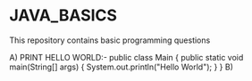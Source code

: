 # JAVA_BASICS
This repository contains basic programming questions















A) PRINT HELLO WORLD:-
public class Main
{
	public static void main(String[] args) {
		System.out.println("Hello World");
	}
}
B)

